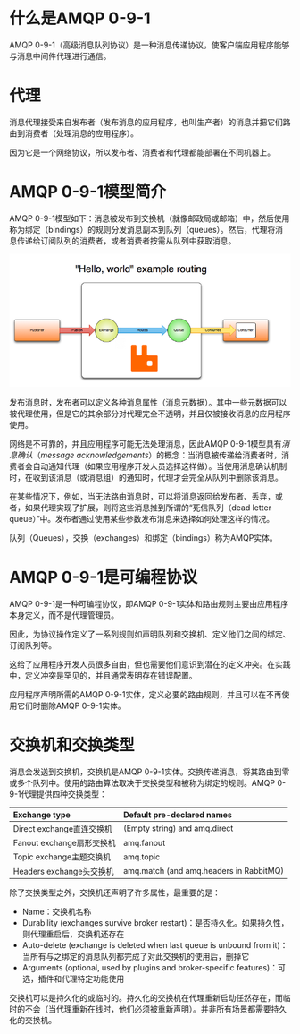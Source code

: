 # 什么是AMQP 0-9-1

AMQP 0-9-1（高级消息队列协议）是一种消息传递协议，使客户端应用程序能够与消息中间件代理进行通信。

# 代理

消息代理接受来自发布者（发布消息的应用程序，也叫生产者）的消息并把它们路由到消费者（处理消息的应用程序）。

因为它是一个网络协议，所以发布者、消费者和代理都能部署在不同机器上。

# AMQP 0-9-1模型简介

AMQP 0-9-1模型如下：消息被发布到交换机（就像邮政局或邮箱）中，然后使用称为绑定（bindings）的规则分发消息副本到队列（queues）。然后，代理将消息传递给订阅队列的消费者，或者消费者按需从队列中获取消息。

![AMQP0-9-1模型图](../../assets/MQ/AMQP0-9-1模型图.png)

发布消息时，发布者可以定义各种消息属性（消息元数据）。其中一些元数据可以被代理使用，但是它的其余部分对代理完全不透明，并且仅被接收消息的应用程序使用。

网络是不可靠的，并且应用程序可能无法处理消息，因此AMQP 0-9-1模型具有*消息确认*（*message acknowledgements*）的概念：当消息被传递给消费者时，消费者会自动通知代理（如果应用程序开发人员选择这样做）。当使用消息确认机制时，在收到该消息（或消息组）的通知时，代理才会完全从队列中删除该消息。

在某些情况下，例如，当无法路由消息时，可以将消息返回给发布者、丢弃，或者，如果代理实现了扩展，则将这些消息推到所谓的“死信队列（dead letter queue）”中。发布者通过使用某些参数发布消息来选择如何处理这样的情况。

队列（Queues），交换（exchanges）和绑定（bindings）称为AMQP实体。

# AMQP 0-9-1是可编程协议

AMQP 0-9-1是一种可编程协议，即AMQP 0-9-1实体和路由规则主要由应用程序本身定义，而不是代理管理员。

因此，为协议操作定义了一系列规则如声明队列和交换机、定义他们之间的绑定、订阅队列等。

这给了应用程序开发人员很多自由，但也需要他们意识到潜在的定义冲突。在实践中，定义冲突是罕见的，并且通常表明存在错误配置。

应用程序声明所需的AMQP 0-9-1实体，定义必要的路由规则，并且可以在不再使用它们时删除AMQP 0-9-1实体。

# 交换机和交换类型

消息会发送到交换机，交换机是AMQP 0-9-1实体。交换传递消息，将其路由到零或多个队列中。使用的路由算法取决于交换类型和被称为绑定的规则。AMQP 0-9-1代理提供四种交换类型：

| Exchange type             | Default pre-declared names              |
| :------------------------ | :-------------------------------------- |
| Direct exchange直连交换机 | (Empty string) and amq.direct           |
| Fanout exchange扇形交换机 | amq.fanout                              |
| Topic exchange主题交换机  | amq.topic                               |
| Headers exchange头交换机  | amq.match (and amq.headers in RabbitMQ) |

除了交换类型之外，交换机还声明了许多属性，最重要的是：

- Name：交换机名称
- Durability (exchanges survive broker restart)：是否持久化。如果持久性，则代理重启后，交换机还存在
- Auto-delete (exchange is deleted when last queue is unbound from it)：当所有与之绑定的消息队列都完成了对此交换机的使用后，删掉它
- Arguments (optional, used by plugins and broker-specific features)：可选，插件和代理特定功能使用

交换机可以是持久化的或临时的。持久化的交换机在代理重新启动任然存在，而临时的不会（当代理重新在线时，他们必须被重新声明）。并非所有场景都需要持久化的交换机。